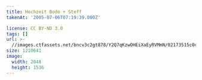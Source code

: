 ```yaml
---
title: Hochzeit Bodo + Steff
takenAt: '2005-07-06T07:19:39.000Z'

license: CC BY-ND 3.0
tags: []
url: >-
  //images.ctfassets.net/bncv3c2gt878/Y2Q7qKzwOHEiXaEyRVMmN/02173515c0cc0d856d6a32ab5a7ead4f/hochzeit-bodo--steff_4560370252_o
size: 1210641
image:
  width: 2048
  height: 1536
---
```

